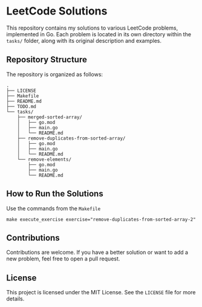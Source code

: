 # LeetCode Solutions

This repository contains my solutions to various LeetCode problems, implemented in Go. Each problem is located in its own directory within the `tasks/` folder, along with its original description and examples.

## Repository Structure

The repository is organized as follows:

```
.
├── LICENSE
├── Makefile
├── README.md
├── TODO.md
└── tasks/
    ├── merged-sorted-array/
    │   ├── go.mod
    │   ├── main.go
    │   └── README.md
    ├── remove-duplicates-from-sorted-array/
    │   ├── go.mod
    │   ├── main.go
    │   └── README.md
    └── remove-elements/
        ├── go.mod
        ├── main.go
        └── README.md
```

## How to Run the Solutions

Use the commands from the `Makefile`

```shell
make execute_exercise exercise="remove-duplicates-from-sorted-array-2"
```

## Contributions

Contributions are welcome. If you have a better solution or want to add a new problem, feel free to open a pull request.

## License

This project is licensed under the MIT License. See the `LICENSE` file for more details.
